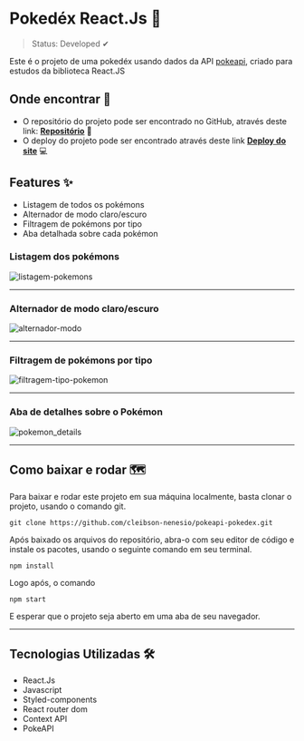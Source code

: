 <h1>Pokedéx React.Js 🎴</h1>

> Status: Developed ✔

Este é o projeto de uma pokedéx usando dados da API [pokeapi](https://pokeapi.co/), criado para estudos da biblioteca React.JS

<h2>Onde encontrar 📎</h2> 

* O repositório do projeto pode ser encontrado no GitHub, através deste link: **[Repositório](https://github.com/cleibson-nenesio/pokeapi-pokedex/)** 📖
* O deploy do projeto pode ser encontrado através deste  link **[Deploy do site](https://main--first-project-react-pokedex.netlify.app/)** 💻


<h2>Features ✨</h2> 

* Listagem de todos os pokémons
* Alternador de modo claro/escuro
* Filtragem de pokémons por tipo
* Aba detalhada sobre cada pokémon

<h3>Listagem dos pokémons</h3>

![listagem-pokemons](https://user-images.githubusercontent.com/76183424/209245557-9d49e296-655a-4c7e-a98b-d574bcdd2fbc.gif)

<hr>

<h3>Alternador de modo claro/escuro</h3>

![alternador-modo](https://user-images.githubusercontent.com/76183424/209245868-ab9b200f-f3bd-4405-af84-b93f533fea84.gif)

<hr>

<h3>Filtragem de pokémons por tipo</h3>

![filtragem-tipo-pokemon](https://user-images.githubusercontent.com/76183424/209246437-0ec84d49-2534-4bb6-8047-a8db0beb30ae.gif)

<hr>

<h3>Aba de detalhes sobre o Pokémon</h3>

![pokemon_details](https://user-images.githubusercontent.com/76183424/209247163-d6cabfdf-59dc-4a27-98e4-7cc70cc1bffa.png)

<hr>

<h2>Como baixar e rodar 🗺</h2>

Para baixar e rodar este projeto em sua máquina localmente, basta clonar o projeto, usando o comando git.
```
git clone https://github.com/cleibson-nenesio/pokeapi-pokedex.git
```
Após baixado os arquivos do repositório, abra-o com seu editor de código e instale os pacotes, usando o seguinte comando em seu terminal.
```
npm install
```
Logo após, o comando
```
npm start
```
E esperar que o projeto seja aberto em uma aba de seu navegador.

<hr>

<h2>Tecnologias Utilizadas 🛠</h2> 

* React.Js <br>
* Javascript <br>
* Styled-components <br>
* React router dom <br>
* Context API <br>
* PokeAPI 
